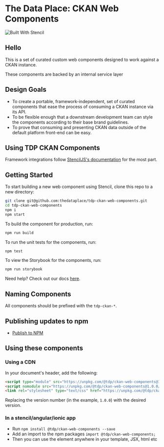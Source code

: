 # The Data Place: CKAN Web Components

![Built With Stencil](https://img.shields.io/badge/-Built%20With%20Stencil-16161d.svg?logo=data%3Aimage%2Fsvg%2Bxml%3Bbase64%2CPD94bWwgdmVyc2lvbj0iMS4wIiBlbmNvZGluZz0idXRmLTgiPz4KPCEtLSBHZW5lcmF0b3I6IEFkb2JlIElsbHVzdHJhdG9yIDE5LjIuMSwgU1ZHIEV4cG9ydCBQbHVnLUluIC4gU1ZHIFZlcnNpb246IDYuMDAgQnVpbGQgMCkgIC0tPgo8c3ZnIHZlcnNpb249IjEuMSIgaWQ9IkxheWVyXzEiIHhtbG5zPSJodHRwOi8vd3d3LnczLm9yZy8yMDAwL3N2ZyIgeG1sbnM6eGxpbms9Imh0dHA6Ly93d3cudzMub3JnLzE5OTkveGxpbmsiIHg9IjBweCIgeT0iMHB4IgoJIHZpZXdCb3g9IjAgMCA1MTIgNTEyIiBzdHlsZT0iZW5hYmxlLWJhY2tncm91bmQ6bmV3IDAgMCA1MTIgNTEyOyIgeG1sOnNwYWNlPSJwcmVzZXJ2ZSI%2BCjxzdHlsZSB0eXBlPSJ0ZXh0L2NzcyI%2BCgkuc3Qwe2ZpbGw6I0ZGRkZGRjt9Cjwvc3R5bGU%2BCjxwYXRoIGNsYXNzPSJzdDAiIGQ9Ik00MjQuNywzNzMuOWMwLDM3LjYtNTUuMSw2OC42LTkyLjcsNjguNkgxODAuNGMtMzcuOSwwLTkyLjctMzAuNy05Mi43LTY4LjZ2LTMuNmgzMzYuOVYzNzMuOXoiLz4KPHBhdGggY2xhc3M9InN0MCIgZD0iTTQyNC43LDI5Mi4xSDE4MC40Yy0zNy42LDAtOTIuNy0zMS05Mi43LTY4LjZ2LTMuNkgzMzJjMzcuNiwwLDkyLjcsMzEsOTIuNyw2OC42VjI5Mi4xeiIvPgo8cGF0aCBjbGFzcz0ic3QwIiBkPSJNNDI0LjcsMTQxLjdIODcuN3YtMy42YzAtMzcuNiw1NC44LTY4LjYsOTIuNy02OC42SDMzMmMzNy45LDAsOTIuNywzMC43LDkyLjcsNjguNlYxNDEuN3oiLz4KPC9zdmc%2BCg%3D%3D&colorA=16161d&style=flat-square)

## Hello

This is a set of curated custom web components designed to work against a CKAN instance.

These components are backed by an internal service layer

## Design Goals

- To create a portable, framework-independent, set of curated components that ease the process of consuming a CKAN instance via its API.
- To be flexible enough that a downstream development team can style the components according to their base brand guidelines.
- To prove that consuming and presenting CKAN data outside of the default platform front-end can be easy.

## Using TDP CKAN Components

Framework integrations follow [StencilJS's documentation](https://stenciljs.com/docs/overview) for the most part.

## Getting Started

To start building a new web component using Stencil, clone this repo to a new directory:

```bash
git clone git@github.com:thedataplace/tdp-ckan-web-components.git
cd tdp-ckan-web-components
npm i
npm start
```

To build the component for production, run:

```bash
npm run build
```

To run the unit tests for the components, run:

```bash
npm test
```

To view the Storybook for the components, run:

```bash
npm run storybook
```

Need help? Check out our docs [here](https://stenciljs.com/docs/my-first-component).

## Naming Components

All components should be prefixed with the `tdp-ckan-*`.

## Publishing updates to npm

- [Publish to NPM](https://docs.npmjs.com/getting-started/publishing-npm-packages)

## Using these components

### Using a CDN

In your document's header, add the following:

```html
<script type="module" src="https://unpkg.com/@tdp/ckan-web-components@1.0.0/dist/tdp-ckan-web-components/tdp-ckan-web-components.esm.js" crossorigin></script>
<script nomodule src="https://unpkg.com/@tdp/ckan-web-components@1.0.0/dist/tdp-ckan-web-components/tdp-ckan-web-components.js"></script>
<link rel="stylesheet" type="text/css" href="https://unpkg.com/@tdp/ckan-web-components@1.0.0/dist/tdp-ckan-web-components/tdp-ckan-web-components.css" />
```

Replacing the version number (in the example, `1.0.0`) with the desired version.

### In a stencil/angular/ionic app

- Run `npm install @tdp/ckan-web-components --save`
- Add an import to the npm packages `import @tdp/ckan-web-components;`
- Then you can use the element anywhere in your template, JSX, html etc
